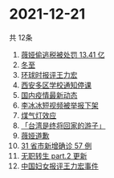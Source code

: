 # 2021-12-21
  共 12条

  <!-- BEGIN -->
  <!-- 最后更新时间:Tue Dec 21 2021 02:01:57 GMT+0000 (Coordinated Universal Time) -->
  1. [薇娅偷逃税被处罚 13.41 亿](https://www.zhihu.com/search?q=薇娅)
1. [冬至](https://www.zhihu.com/search?q=冬至)
1. [环球时报评王力宏](https://www.zhihu.com/search?q=环球时报评王力宏)
1. [西安多区学校通知停课](https://www.zhihu.com/search?q=西安疫情)
1. [国内疫情最新动态](https://www.zhihu.com/search?q=疫情)
1. [李冰冰短视频被举报下架](https://www.zhihu.com/search?q=李冰冰短视频)
1. [煤气灯效应](https://www.zhihu.com/search?q=煤气灯效应)
1. [「台湾是终将回家的游子」](https://www.zhihu.com/search?q=台湾)
1. [薇娅道歉](https://www.zhihu.com/search?q=薇娅道歉)
1. [31 省市新增确诊 57 例](https://www.zhihu.com/search?q=国内疫情)
1. [无职转生 part.2 更新](https://www.zhihu.com/search?q=无职转生)
1. [中国妇女报评王力宏事件](https://www.zhihu.com/search?q=王力宏事件)
  <!-- END -->
  